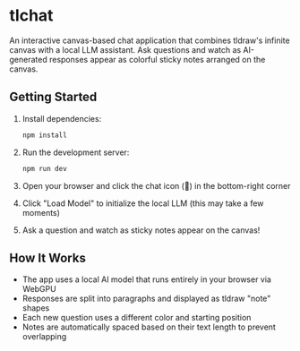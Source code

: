 # tlchat

An interactive canvas-based chat application that combines tldraw's infinite canvas with a local LLM assistant. Ask questions and watch as AI-generated responses appear as colorful sticky notes arranged on the canvas.

## Getting Started

1. Install dependencies:
   ```bash
   npm install
   ```

2. Run the development server:
   ```bash
   npm run dev
   ```

3. Open your browser and click the chat icon (💬) in the bottom-right corner
4. Click "Load Model" to initialize the local LLM (this may take a few moments)
5. Ask a question and watch as sticky notes appear on the canvas!

## How It Works

- The app uses a local AI model that runs entirely in your browser via WebGPU
- Responses are split into paragraphs and displayed as tldraw "note" shapes
- Each new question uses a different color and starting position
- Notes are automatically spaced based on their text length to prevent overlapping
